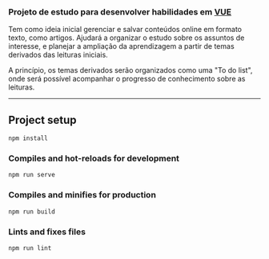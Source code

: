 ### **Projeto de estudo para desenvolver habilidades em [VUE](https://vuejs.org/)**

Tem como ideia inicial gerenciar e salvar conteúdos online em formato texto, como artigos. Ajudará a organizar o estudo sobre os assuntos de interesse, e planejar a ampliação da aprendizagem a partir de temas derivados das leituras iniciais.

A princípio, os temas derivados serão organizados como uma "To do list", onde será possível acompanhar o progresso de conhecimento sobre as leituras.

***

## Project setup
```
npm install
```

### Compiles and hot-reloads for development
```
npm run serve
```

### Compiles and minifies for production
```
npm run build
```

### Lints and fixes files
```
npm run lint
```
